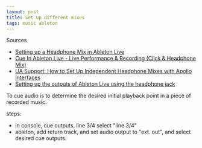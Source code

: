 ```yaml
---
layout: post
title: Set up different mixes
tags: music ableton
---
```


Sources
- [Setting up a Headphone Mix in Ableton Live](https://www.youtube.com/watch?v=DhJo8Hu-JpE)
- [Cue In Ableton Live - Live Performance & Recording (Click & Headphone Mix)](https://www.youtube.com/watch?v=vvCIqDZXlEI)
- [UA Support: How to Set Up Independent Headphone Mixes with Apollo Interfaces](https://www.youtube.com/watch?v=NHGreB6RfrE)
- [Setting up the outputs of Ableton Live using the headphone jack](https://www.youtube.com/watch?v=HSwmfknJM3I)

To cue audio is to determine the desired initial playback point in a piece of recorded music.

steps:
- in console, cue outputs, line 3/4 select "line 3/4"
- ableton, add return track, and set audio output to "ext. out", and select desired cue outputs.